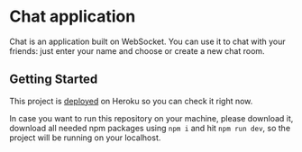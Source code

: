 # Chat application

Chat is an application built on WebSocket. You can use it to chat with your friends: just enter your name and choose or create a new chat room. 

## Getting Started

This project is [deployed](https://maximenko-node-chat-app.herokuapp.com/) on Heroku so you can check it right now. 

In case you want to run this repository on your machine, please download it, download all needed npm packages using `npm i` and hit `npm run dev`, so the project will be running on your localhost.
